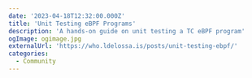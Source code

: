 ```yaml
---
date: '2023-04-18T12:32:00.000Z'
title: 'Unit Testing eBPF Programs'
description: 'A hands-on guide on unit testing a TC eBPF program'
ogImage: ogimage.jpg
externalUrl: 'https://who.ldelossa.is/posts/unit-testing-ebpf/'
categories:
  - Community
---
```


